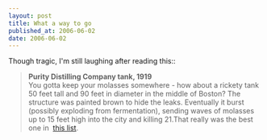 ```yaml
---
layout: post
title: What a way to go
published_at: 2006-06-02
date: 2006-06-02
---
```


Though tragic, I'm still laughing after reading this::  
> **Purity Distilling Company tank, 1919**  
> You gotta keep your molasses somewhere - how about a rickety tank 50 feet tall and 90 feet in diameter in the middle of Boston? The structure was painted brown to hide the leaks. Eventually it burst (possibly exploding from fermentation), sending waves of molasses up to 15 feet high into the city and killing 21.That really was the best one in&nbsp; [this list](http://www.wired.com/wired/archive/14.06/start.html?pg=9).
